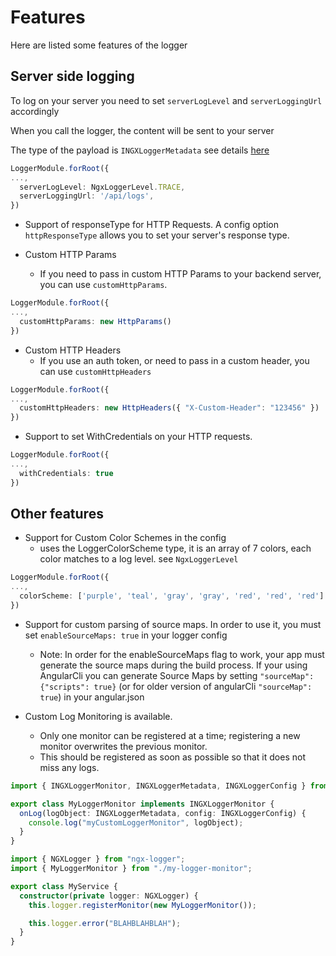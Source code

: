 # Features

Here are listed some features of the logger

## Server side logging

To log on your server you need to set `serverLogLevel` and `serverLoggingUrl` accordingly

When you call the logger, the content will be sent to your server

The type of the payload is `INGXLoggerMetadata` see details [here](../src/lib/metadata/imetadata.ts)

```typescript
LoggerModule.forRoot({
...,
  serverLogLevel: NgxLoggerLevel.TRACE,
  serverLoggingUrl: '/api/logs',
})
```

- Support of responseType for HTTP Requests. A config option `httpResponseType` allows you to set your server's response type.

- Custom HTTP Params
  - If you need to pass in custom HTTP Params to your backend server, you can use `customHttpParams`.

```typescript
LoggerModule.forRoot({
...,
  customHttpParams: new HttpParams()
})
```

- Custom HTTP Headers
  - If you use an auth token, or need to pass in a custom header, you can use `customHttpHeaders`

```typescript
LoggerModule.forRoot({
...,
  customHttpHeaders: new HttpHeaders({ "X-Custom-Header": "123456" })
})
```

- Support to set WithCredentials on your HTTP requests.

```typescript
LoggerModule.forRoot({
...,
  withCredentials: true
})
```

## Other features

- Support for Custom Color Schemes in the config
  - uses the LoggerColorScheme type, it is an array of 7 colors, each color matches to a log level. see `NgxLoggerLevel`

```typescript
LoggerModule.forRoot({
...,
  colorScheme: ['purple', 'teal', 'gray', 'gray', 'red', 'red', 'red']
})
```

- Support for custom parsing of source maps. In order to use it, you must set `enableSourceMaps: true` in your logger config

  - Note: In order for the enableSourceMaps flag to work, your app must generate the source maps during the build process. If your using AngularCli you can generate Source Maps by setting `"sourceMap": {"scripts": true}` (or for older version of angularCli `"sourceMap": true`) in your angular.json

- Custom Log Monitoring is available.
  - Only one monitor can be registered at a time; registering a new monitor overwrites the previous monitor.
  - This should be registered as soon as possible so that it does not miss any logs.

```typescript
import { INGXLoggerMonitor, INGXLoggerMetadata, INGXLoggerConfig } from "ngx-logger";

export class MyLoggerMonitor implements INGXLoggerMonitor {
  onLog(logObject: INGXLoggerMetadata, config: INGXLoggerConfig) {
    console.log("myCustomLoggerMonitor", logObject);
  }
}
```

```typescript
import { NGXLogger } from "ngx-logger";
import { MyLoggerMonitor } from "./my-logger-monitor";

export class MyService {
  constructor(private logger: NGXLogger) {
    this.logger.registerMonitor(new MyLoggerMonitor());

    this.logger.error("BLAHBLAHBLAH");
  }
}
```